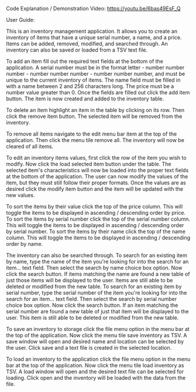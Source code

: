 Code Explanation / Demonstration Video: https://youtu.be/6bas49EsF_Q

User Guide:

This is an inventory management application. It allows you to create an inventory of items that have a unique serial
number, a name, and a price. Items can be added, removed, modified, and searched through. An inventory can also be saved 
or loaded from a TSV text file. 

To add an item fill out the required text fields at the bottom of the application. A serial number must be in the format
letter - number number number - number number number - number number number, and must be unique to the current inventory
of items. The name field must be filled in with a name between 2 and 256 characters long. The price must be a number 
value greater than 0. Once the fields are filled out click the add item button. The item is now created and added to 
the inventory table.

To delete an item highlight an item in the table by clicking on its row. Then click the remove item button. The selected 
item will be removed from the inventory.

To remove all items navigate to the edit menu bar item at the top of the application. Then click the menu tile remove 
all. The inventory will now be cleared of all items.

To edit an inventory items values, first click the row of the item you wish to modify. Now click the load selected item 
button under the table. The selected item's characteristics will now be loaded into the proper text fields at the 
bottom of the application. The user can now modify the values of the item, but they must still follow their proper 
formats. Once the values are as desired click the modify item button and the item will be updated with the new values.

To sort the items by their value click the top of the price column. This will toggle the items to be displayed in 
ascending / descending order by price. 
To sort the items by serial number click the top of the serial number column. This will toggle the items to be displayed
in ascending / descending order by serial number.
To sort the items by their name click the top of the name column. This will toggle the items to be displayed in
ascending / descending order by name. 

The inventory can also be searched through. To search for an existing item by name, type the name of the item you're 
looking for into the search for an item... text field. Then select the search by name choice box option. Now click the 
search button. If items matching the name are found a new table of just those items will be displayed to the user. Items
are still able to be deleted or modified from the new table.
To search for an existing item by serial number, type the serial number of the item you're
looking for into the search for an item... text field. Then select the search by serial number choice box option. Now 
click the search button. If an item matching the serial number are found a new table of just that item will be displayed 
to the user. This item is still able to be deleted or modified from the new table.

To save an inventory to storage click the file menu option in the menu bar at the top of the application. Now click the 
menu tile save inventory as TSV. A save window will open and desired name and location can be selected by the user. 
Click save and a text file is created in the selected location.

To load an inventory to the application click the file menu option in the menu bar at the top of the application. Now 
click the menu tile load inventory as TSV. A load window will open and the desired text file can be selected for 
loading. Click open and the inventory will be loaded with the data from the file.